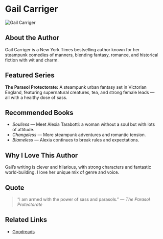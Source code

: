 # Gail Carriger
![Gail Carriger](https://encrypted-tbn0.gstatic.com/images?q=tbn:ANd9GcShqmy9amCUpMEPvlB6K0ylSiWT_FiOAbLEYqDjJM-OlIoLa772Src4RSWRFl9XvoX3oZyeDm8S9LzqFnVThpviYQ)

## About the Author
Gail Carriger is a New York Times bestselling author known for her steampunk comedies of manners, blending fantasy, romance, and historical fiction with wit and charm.

## Featured Series
**The Parasol Protectorate:** A steampunk urban fantasy set in Victorian England, featuring supernatural creatures, tea, and strong female leads — all with a healthy dose of sass.

## Recommended Books
- *Soulless* — Meet Alexia Tarabotti: a woman without a soul but with lots of attitude.  
- *Changeless* — More steampunk adventures and romantic tension.  
- *Blameless* — Alexia continues to break rules and expectations.

## Why I Love This Author
Gail’s writing is clever and hilarious, with strong characters and fantastic world-building. I love her unique mix of genre and voice.

## Quote
> “I am armed with the power of sass and parasols.” — *The Parasol Protectorate*

## Related Links
- [Goodreads](https://www.goodreads.com/author/show/2890736.Gail_Carriger)

